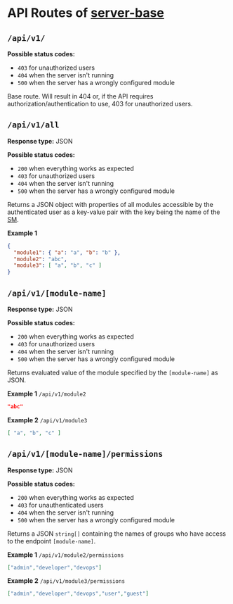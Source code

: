 # API Routes of [server-base](https://github.com/server-state/server-base)

## `/api/v1/`
**Possible status codes:**
* `403` for unauthorized users
* `404` when the server isn't running
* `500` when the server has a wrongly configured module

Base route. Will result in 404 or, if the API requires
authorization/authentication to use, 403 for unauthorized users.

## `/api/v1/all`
**Response type:** JSON

**Possible status codes:**
* `200` when everything works as expected
* `403` for unauthorized users
* `404` when the server isn't running
* `500` when the server has a wrongly configured module

Returns a JSON object with properties of all modules accessible by the authenticated user as a key-value pair with
the key being the name of the [SM](/terminology/server-module.md).

**Example 1**
```json
{
  "module1": { "a": "a", "b": "b" },
  "module2": "abc",
  "module3": [ "a", "b", "c" ]
}
```

## `/api/v1/[module-name]`
**Response type:** JSON

**Possible status codes:**
* `200` when everything works as expected
* `403` for unauthorized users
* `404` when the server isn't running
* `500` when the server has a wrongly configured module

Returns evaluated value of the module specified by the `[module-name]` as JSON.

**Example 1**
`/api/v1/module2`

```json
"abc"
```

**Example 2**
`/api/v1/module3`

```json
[ "a", "b", "c" ]
```

## `/api/v1/[module-name]/permissions`
**Response type:** JSON

**Possible status codes:**
* `200` when everything works as expected
* `403` for unauthenticated users
* `404` when the server isn't running
* `500` when the server has a wrongly configured module

Returns a JSON `string[]` containing the names of groups who have access to the endpoint `[module-name]`.

**Example 1**
`/api/v1/module2/permissions`

```json
["admin","developer","devops"]
```

**Example 2**
`/api/v1/module3/permissions`

```json
["admin","developer","devops","user","guest"]
```

